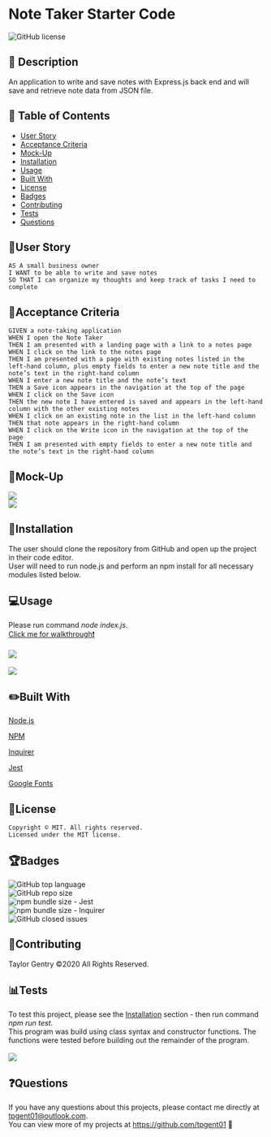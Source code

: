 # Note Taker Starter Code
![GitHub license](https://img.shields.io/badge/license-MIT-blue.svg)


## 💬 Description 
An application to write and save notes with Express.js back end and will save and retrieve note data from JSON file.


## 📓 Table of Contents

* [User Story](#user-story)
* [Acceptance Criteria](#acceptance-criteria)
* [Mock-Up](#mock-up)
* [Installation](#installation)
* [Usage](#usage)
* [Built With](#built-with)
* [License](#license)
* [Badges](#badges)
* [Contributing](#contributing)
* [Tests](#tests)
* [Questions](#questions)


## 🧠User Story
```
AS A small business owner
I WANT to be able to write and save notes
SO THAT I can organize my thoughts and keep track of tasks I need to complete
```


## 🧩Acceptance Criteria
```
GIVEN a note-taking application
WHEN I open the Note Taker
THEN I am presented with a landing page with a link to a notes page
WHEN I click on the link to the notes page
THEN I am presented with a page with existing notes listed in the left-hand column, plus empty fields to enter a new note title and the note’s text in the right-hand column
WHEN I enter a new note title and the note’s text
THEN a Save icon appears in the navigation at the top of the page
WHEN I click on the Save icon
THEN the new note I have entered is saved and appears in the left-hand column with the other existing notes
WHEN I click on an existing note in the list in the left-hand column
THEN that note appears in the right-hand column
WHEN I click on the Write icon in the navigation at the top of the page
THEN I am presented with empty fields to enter a new note title and the note’s text in the right-hand column
```


## 🎨Mock-Up
![](assets/mock-up1.png)
<br>![](assets/mock-up2.png)</br>


## 🔌Installation
The user should clone the repository from GitHub and open up the project in their code editor.
<br>User will need to run node.js and perform an npm install for all necessary modules listed below.</br>


## 💻Usage 
Please run command _node index.js_.
<br>[Click me for walkthrough❗️](https://drive.google.com/file/d/1KapztHhk4d70i89yPy8xY-UeZX8Ts1Rh/view)</br>
<br>![](assets/play.gif)</br>
<br>![](assets/example.gif)</br>


## ✏️Built With

<p><a href="https://nodejs.org/">Node.js</a></p>
<p><a href="https://www.npmjs.com/">NPM</a></p>
<p><a href="https://www.npmjs.com/package/inquirer">Inquirer</a></p>
<p><a href="https://jestjs.io/">Jest</a></p>
<p><a href="https://fonts.google.com/">Google Fonts</a></p>


## 🔐License
```
Copyright © MIT. All rights reserved. 
Licensed under the MIT license.
```


## 🏆Badges

![GitHub top language](https://img.shields.io/github/languages/top/tpgent01/team-profile-generator?style=plastic)
<br>![GitHub repo size](https://img.shields.io/github/repo-size/tpgent01/team-profile-generator?style=plastic)</br>
![npm bundle size](https://img.shields.io/bundlephobia/minzip/jest?style=plastic) - Jest
<br>![npm bundle size](https://img.shields.io/bundlephobia/minzip/inquirer?style=plastic) - Inquirer</br>
![GitHub closed issues](https://img.shields.io/github/issues-closed/tpgent01/team-profile-generator?style=plastic)


## 📌Contributing

Taylor Gentry ©2020 All Rights Reserved.


## 📊Tests

To test this project, please see the [Installation](#installation) section - then run command _npm run test_.
<br>This program was build using class syntax and constructor functions. The functions were tested before building out the remainder of the program.</br> 
<br>![](assets/tests.gif)</br>


## ❓Questions
If you have any questions about this projects, please contact me directly at tpgent01@outlook.com. 
<br>You can view more of my projects at https://github.com/tpgent01 👾</br>
